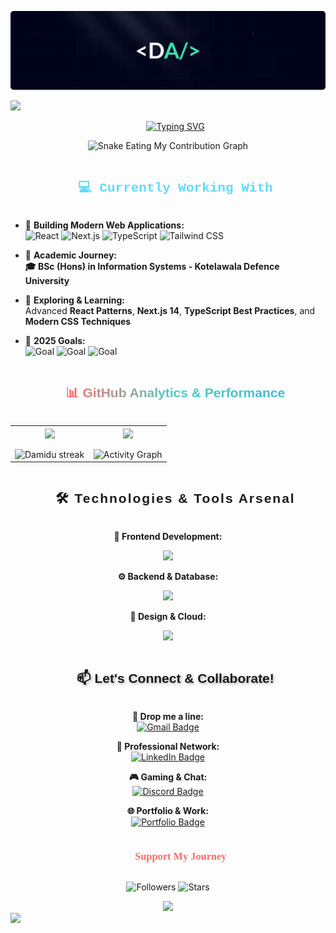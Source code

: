 <p align="center">
  <img src="Cover.png" alt="Banner Image" />
</p>

<!--horizontal divider(gradient)-->
<img src="https://user-images.githubusercontent.com/73097560/115834477-dbab4500-a447-11eb-908a-139a6edaec5c.gif">
<br/>

<!--- Readme Typing SVG --> 
<div id="user-content-toc">
<ul align="center">
<a href="https://git.io/typing-svg"><img src="https://readme-typing-svg.demolab.com?font=Montserrat&size=32&pause=1200&color=A9FEF7&vCenter=true&width=650&lines=Hi+%F0%9F%91%8B%2C+I'm+Damidu+Abeysinghe;Information+Systems+Student;Frontend+Developer;Turning+Caffeine+Into+Code+%E2%98%95;Building+Amazing+Web+Experiences" alt="Typing SVG" /></a></ul>
</div>
  
<!--- snake animation --> 
<p align="center">
  <img src="https://raw.githubusercontent.com/Damiduuofc/Snake-in-Contribution-Grid/output/github-contribution-grid-snake.svg" alt="Snake Eating My Contribution Graph" />
</p>



<!--Current Work Section-->
<div id="user-content-toc">
<ul align="center">
<summary><h2 style="display: inline-block; font-family: 'Courier New', monospace; color: #61DAFB;">💻 Currently Working With</h2></summary>
</ul>
</div>

- 🔭 **Building Modern Web Applications:**  
   ![React](https://img.shields.io/badge/-React-61DAFB?logo=react&logoColor=white&style=for-the-badge)
   ![Next.js](https://img.shields.io/badge/-Next.js-000000?logo=next.js&logoColor=white&style=for-the-badge)
   ![TypeScript](https://img.shields.io/badge/-TypeScript-007ACC?logo=typescript&logoColor=white&style=for-the-badge)
   ![Tailwind CSS](https://img.shields.io/badge/-Tailwind_CSS-38B2AC?logo=tailwind-css&logoColor=white&style=for-the-badge)

- 🌱 **Academic Journey:**  
   **🎓 BSc (Hons) in Information Systems - Kotelawala Defence University**

- 🚀 **Exploring & Learning:**  
   Advanced **React Patterns**, **Next.js 14**, **TypeScript Best Practices**, and **Modern CSS Techniques**

- 🎯 **2025 Goals:**  
   ![Goal](https://img.shields.io/badge/Create-Amazing_Web_Apps-FF6B6B?style=for-the-badge)
   ![Goal](https://img.shields.io/badge/Contribute-Open_Source-4ECDC4?style=for-the-badge)
   ![Goal](https://img.shields.io/badge/Master-JavaScript-3178C6?style=for-the-badge)

<!--- GitHub Stats Section -->
<div id="user-content-toc">
<ul align="center">
<summary><h2 style="display: inline-block; font-family: 'Arial Black', sans-serif; background: linear-gradient(90deg, #FF6B6B, #4ECDC4, #45B7D1); -webkit-background-clip: text; -webkit-text-fill-color: transparent;">📊 GitHub Analytics & Performance</h2></summary>
</ul>
</div>

<p align="center">
<table align="center">
<tr border="none">
<td width="50%" align="center">

<img align="center" src="https://github-readme-stats-eight-theta.vercel.app/api?username=Damiduuofc&theme=algolia&show_icons=true&count_private=true&include_all_commits=true" />
<br></br>
<img title="🔥 Streak Stats" alt="Damidu streak" src="https://github-readme-streak-stats.herokuapp.com/?user=Damiduuofc&theme=algolia&border_radius=10" /> 
</td>

<td width="50%" align="center">

<img align="center" src="https://github-readme-stats-eight-theta.vercel.app/api/top-langs/?username=Damiduuofc&theme=algolia&layout=compact&langs_count=10"/>
<br></br>
<img src="https://github-readme-activity-graph.vercel.app/graph?username=Damiduuofc&bg_color=0f2027&color=1cafc0&line=1cafc0&point=1cafc0&area=true&hide_border=true" alt="Activity Graph" width="400"/>

</td>
</tr>
</table>
</p> 

<!--Tech Stack Section-->
<div id="user-content-toc">
<ul align="center">
<summary><h2 style="display: inline-block; font-family: 'Impact', sans-serif; letter-spacing: 2px;">🛠️ Technologies & Tools Arsenal</h2></summary>
</ul>
</div>

<div align="center">

**🎨 Frontend Development:**
<p align="center">
<a href="https://skillicons.dev">
<img src="https://skillicons.dev/icons?i=html,css,js,ts,react,nextjs,vite,tailwind&perline=8" />
</a>
</p>

**⚙️ Backend & Database:**
<p align="center">
<a href="https://skillicons.dev">
<img src="https://skillicons.dev/icons?i=java,firebase,mongodb&perline=3" />
</a>
</p>

**🎯 Design & Cloud:**
<p align="center">
<a href="https://skillicons.dev">
<img src="https://skillicons.dev/icons?i=figma,ps&perline=3" />
</a>
</p>

</div>

<!-- Contact Section -->
<div id="user-content-toc">
<ul align="center">
<summary><h2 style="display: inline-block; font-family: 'Trebuchet MS', sans-serif; text-shadow: 2px 2px 4px rgba(0,0,0,0.3);">📫 Let's Connect & Collaborate!</h2></summary>
</ul>
</div>

<div align="center">

**📧 Drop me a line:**  
[![Gmail Badge](https://img.shields.io/badge/-damiduofc@gmail.com-D14836?logo=gmail&logoColor=white&style=for-the-badge&labelColor=D14836)](mailto:damiduofc@gmail.com)

**💼 Professional Network:**  
[![LinkedIn Badge](https://img.shields.io/badge/-Damidu_Abeysinghe-0077B5?logo=linkedin&logoColor=white&style=for-the-badge&labelColor=0077B5)](https://www.linkedin.com/in/damidu-abeysinghe/)

**🎮 Gaming & Chat:**  
[![Discord Badge](https://img.shields.io/badge/-damiduuofc-7289DA?logo=discord&logoColor=white&style=for-the-badge&labelColor=7289DA)](https://discordapp.com/users/672000104818802688)

**🌐 Portfolio & Work:**  
[![Portfolio Badge](https://img.shields.io/badge/-My_Portfolio-FF5722?logo=google-chrome&logoColor=white&style=for-the-badge&labelColor=FF5722)](https://damidusportfolio.vercel.app)

</div>

<!-- Social Media Icons -->


<!-- Support Section -->
<div id="user-content-toc">
<ul align="center">
<summary><h3 style="display: inline-block; font-family: 'Comic Sans MS', cursive; color: #FF6B6B;">💖 Support My Journey</h3></summary>
</ul>
</div>


<!--Profile Stats-->
<div align="center">

![Followers](https://img.shields.io/github/followers/Damiduuofc?logo=github&style=for-the-badge&color=0891b2&labelColor=1c1917&label=FOLLOWERS)
![Stars](https://img.shields.io/github/stars/Damiduuofc?logo=github&style=for-the-badge&color=fbbf24&labelColor=1c1917&label=TOTAL+STARS)

</div>

<!--Footer Wave-->
<div align="center">
<img src="https://capsule-render.vercel.app/api?type=waving&color=gradient&height=120&section=footer&text=Thanks%20for%20visiting!&fontSize=24&fontColor=fff&animation=twinkling"/>
</div>

<!--horizontal divider(gradient)-->
<img src="https://user-images.githubusercontent.com/73097560/115834477-dbab4500-a447-11eb-908a-139a6edaec5c.gif">

